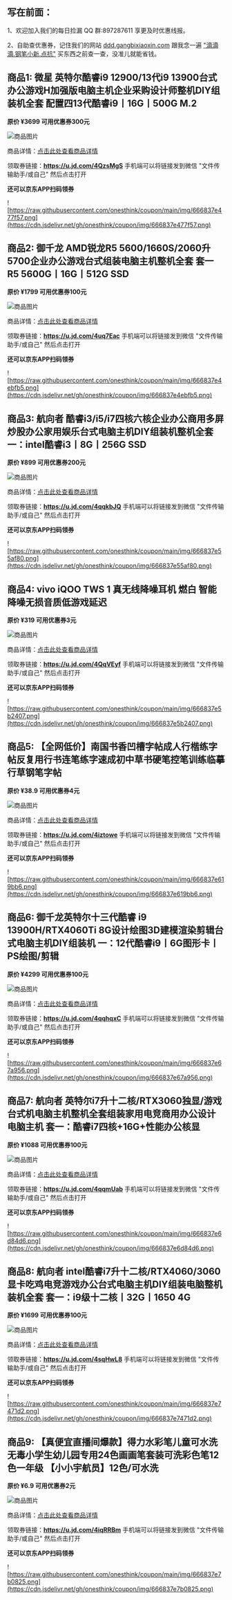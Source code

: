 ## 写在前面：

1、欢迎加入我们的每日捡漏 QQ 群:897287611 享更及时优惠线报。

2、自助查优惠券，记住我们的网站 [ddd.gangbixiaoxin.com](https://ddd.gangbixiaoxin.com) 跟我念一遍 ["滴滴滴.钢笔小新.点抗"](https://ddd.gangbixiaoxin.com) 买东西之前查一查，没准儿就能省钱。

## 商品1: 微星 英特尔酷睿i9 12900/13代i9 13900台式办公游戏H加强版电脑主机企业采购设计师整机DIY组装机全套 配置四13代酷睿i9丨16G丨500G M.2

**原价 ¥3699 可用优惠券300元**

![商品图片](http://img14.360buyimg.com/n1/jfs/t1/240102/24/10453/115490/6659fbe9F2b259145/7db8d15ce265819b.jpg)

商品详情：[点击此处查看商品详情](https://union-click.jd.com/jdc?e=1003156031&amp;p=JF8BARkJK1olXwMLUltbDk0SC18IGlodVAELXVtVAU4TBF9MRANLAjZbERscSkAJHTdNTwcKBlMdBgABFksWAmcBHFIcWA4LUVpaFxJSXzI4cl4SFnR9DCU4bxMRenUSQQhiX1x2JFJROEonAG4IHFITWgALUW5cWEpHAj8JS1olXQYyFTBUC0keAmw4GmsVWwYLVF9aCUwTBmYJK1sdWjbV-eaIgvrCi9bchdPC5KHX3eKJlsMnM18LK1sUXAQCUFlcCksnM284GGtLMwdRU1tUCEgVbTJBSwheA1tVOltZAUMeA28OK1kUXAQAZG5tQx9AeDVvGQF3X1lDEB8vAD9sVz9OSxlpMwRdCBoLejRRSgwAWgsTK2dhNm5dOA)

领取券链接：**https://u.jd.com/4QzsMgS** 手机端可以将链接发到微信 "文件传输助手/或自己" 然后点击打开

**还可以京东APP扫码领券**

![https://raw.githubusercontent.com/onesthink/coupon/main/img/666837e477f57.png](https://cdn.jsdelivr.net/gh/onesthink/coupon/img/666837e477f57.png)

## 商品2: 御千龙 AMD锐龙R5 5600/1660S/2060升5700企业办公游戏台式组装电脑主机整机全套 套一 R5 5600G丨16G丨512G SSD

**原价 ¥1799 可用优惠券100元**

![商品图片](http://img14.360buyimg.com/n1/jfs/t1/220487/20/29454/171870/6665c0ceFdd57b0a1/083445248721b5cb.jpg)

商品详情：[点击此处查看商品详情](https://union-click.jd.com/jdc?e=1003156031&amp;p=JF8BARkJK1olXwMLV1tbAE0VC18IGloXXQUBUlZZC0IWC19MRANLAjZbERscSkAJHTdNTwcKBlMdBgABFksWAm0IGFgTVQIBXV9VFxJSXzI4XRwdLXwHMDs_Sz0JAGsKQ18TKVpZNFJROEonAG4IHFITWgALUW5cWEpHAj8JS1olXQYyFTBeCUkUAm04GmsVWwYLVF9aCUweBm4BK1sdWjbV-eaIgvrCi9bchdPC5KHX3eKJlsMnM18LK1sUXAQCUFlcCksnM284GGtLMwdRUlxdDUwTbTJBSwheHUJfOltZDkISBmoLK1kUXAQAZG5tCgBxAS9pfR1rOXheLhxYXS1XWQ1jcDBDMwRQEz8-fCBTVA9KcwxMBWBpVW5dOA)

领取券链接：**https://u.jd.com/4uq7Eac** 手机端可以将链接发到微信 "文件传输助手/或自己" 然后点击打开

**还可以京东APP扫码领券**

![https://raw.githubusercontent.com/onesthink/coupon/main/img/666837e4ebfb5.png](https://cdn.jsdelivr.net/gh/onesthink/coupon/img/666837e4ebfb5.png)

## 商品3: 航向者 酷睿i3/i5/i7四核六核企业办公商用多屏炒股办公家用娱乐台式电脑主机DIY组装机整机全套 一：intel酷睿i3丨8G丨256G SSD

**原价 ¥899 可用优惠券200元**

![商品图片](http://img14.360buyimg.com/n1/jfs/t1/150509/23/35479/169708/6665c0daFd3f5c1e0/4cbe9b9d759caae1.jpg)

商品详情：[点击此处查看商品详情](https://union-click.jd.com/jdc?e=1003156031&amp;p=JF8BARkJK1olXwMLV1tbAE0VC18IGlodXQ8LVV9dDEoVAF9MRANLAjZbERscSkAJHTdNTwcKBlMdBgABFksWAmcIElIUXAYGVVxeFxJSXzI4Rx9MGmdfMjs_CzEVdyt1S11CB0AFJFJROEonAG4IHFITWgALUW5cWEpHAj8JS1olXQYyFTBeCUkUAm04GmsVWwYLVF9aCU0XB2sJK1sdWjbV-eaIgvrCi9bchdPC5KHX3eKJlsMnM18LK1sUXAQCUFlcCksnM284GGtLMwdRVAleCEoRbTJBSwheGA5KOltaCkISAmgLK1kUXAQAZG5tbApxdzALZlxNKm1YPSQHCz4Tdy1seTJ8MwQDXAM9Tit-WRNWXyJdHkFjIW5dOA)

领取券链接：**https://u.jd.com/4qqkbJQ** 手机端可以将链接发到微信 "文件传输助手/或自己" 然后点击打开

**还可以京东APP扫码领券**

![https://raw.githubusercontent.com/onesthink/coupon/main/img/666837e55af80.png](https://cdn.jsdelivr.net/gh/onesthink/coupon/img/666837e55af80.png)

## 商品4: vivo iQOO TWS 1 真无线降噪耳机 燃白 智能降噪无损音质低游戏延迟

**原价 ¥319 可用优惠券3元**

![商品图片](http://img14.360buyimg.com/n1/jfs/t1/211563/26/36534/77569/666132a2F3fdcce92/bc96d00a958b9c60.jpg)

商品详情：[点击此处查看商品详情](https://union-click.jd.com/jdc?e=1003156031&amp;p=JF8BAR8JK1olXgACXVpeCUITBV8IGloUWg8EVlheD08nRzBQRQQlBENHFRxWFlVPRjtUBABAQlRcCEBdCUoWBGYOGV0WWgIdDRsBVXsTYAtLWFt1B2ZjKisJCzgVVBR7Ri1lUQoyVW5eCUsQCmkPHVIQbQdSVQ5cWEpHAl8IG2tXM0FaEwCEvtDOovvfpMLB1YgyVW5dDkseA24PGl0XWQYGZF5VD3vArtfdkerA1b_WytaKsezCitPchdMlbTYBZF5cCUkXB2gJGVslbQYyV24DZkpEBjgPGV4XM1tLBA0WTAlKbWoPGVwRVAICZFxcCUkVM184QQJvCUNDUjcefE5ndmZ-RylAXFkGPwcAZkkeBwhTXT4VDQJxVDw7djZfXF8IKw)

领取券链接：**https://u.jd.com/4QqVEyf** 手机端可以将链接发到微信 "文件传输助手/或自己" 然后点击打开

**还可以京东APP扫码领券**

![https://raw.githubusercontent.com/onesthink/coupon/main/img/666837e5b2407.png](https://cdn.jsdelivr.net/gh/onesthink/coupon/img/666837e5b2407.png)

## 商品5: 【全网低价】南国书香凹槽字帖成人行楷练字帖反复用行书连笔练字速成初中草书硬笔控笔训练临摹行草钢笔字帖

**原价 ¥38.9 可用优惠券4元**

![商品图片](http://img14.360buyimg.com/n1/jfs/t1/228725/15/20055/160075/6661bd29F36b2664d/9cd29a1f3cabab95.jpg)

商品详情：[点击此处查看商品详情](https://union-click.jd.com/jdc?e=1003156031&amp;p=JF8BAQ8JK1olXwMLXF5YAU4TAV8PGFMTWwMHZBoCUBVIMzZNXhpXVhgcDBsJVFRMVnBaRQcLWgUKUlhYDVRORjNVK1wUR1ZVXAZdajVTYA9DQyxCPwEFHQhRBHsWM2wJG1wcWwEEXVttCRsWU25YGgsUbQYCZAgzCEoWAm4AE18QXTYDZF5bCEIXAmsPGFoTXAIyVFZaOJy6u7qCqo6d5NKc3Inkr56ev7uWk2slbQUyVF9cCksTBG4KG2slXTYBZAAzCRgXVGwIGl17AE9SBx5ZXBx5BmgKHloWWQMyVl9cCkknM18OTltBXmR0LVgkci5PBBV7QwduPV9RAwEzCgxEZg5Wf1xNKW1pUlo7bzlTM284)

领取券链接：**https://u.jd.com/4iztowe** 手机端可以将链接发到微信 "文件传输助手/或自己" 然后点击打开

**还可以京东APP扫码领券**

![https://raw.githubusercontent.com/onesthink/coupon/main/img/666837e619bb6.png](https://cdn.jsdelivr.net/gh/onesthink/coupon/img/666837e619bb6.png)

## 商品6: 御千龙英特尔十三代酷睿 i9 13900H/RTX4060Ti 8G设计绘图3D建模渲染剪辑台式电脑主机DIY组装机 一：12代酷睿i9丨6G图形卡丨PS绘图/剪辑

**原价 ¥4299 可用优惠券100元**

![商品图片](http://img14.360buyimg.com/n1/jfs/t1/209503/3/43242/167453/6665c0cbFc8bb80d1/1e9edace8ef12f2d.jpg)

商品详情：[点击此处查看商品详情](https://union-click.jd.com/jdc?e=1003156031&amp;p=JF8BARkJK1olXwMLV1tbAE0VC18IGlocVQYFVlZfDUsWB19MRANLAjZbERscSkAJHTdNTwcKBlMdBgABFksWAmYAG1wXVQQHVF9ZFxJSXzI4UixgJH51KwU9CgtlaDZfXzNjFgZDNFJROEonAG4IHFITWgALUW5cWEpHAj8JS1olXQYyFTBeCUkUAm04GmsVWwYLVF9aCU0RBmsLK1sdWjbV-eaIgvrCi9bchdPC5KHX3eKJlsMnM18LK1sUXAQCUFlcCksnM284GGtLMwdRUl0JCUIRbTJBSwheFENGOltaC0MWA2sJK1kUXAQAZG5tf0JhdmkJYlN8PgdqIA1VfjVAAytbYlhKMwRlJzcpTkNoQWZYRBhVAmNfVG5dOA)

领取券链接：**https://u.jd.com/4qqhqxC** 手机端可以将链接发到微信 "文件传输助手/或自己" 然后点击打开

**还可以京东APP扫码领券**

![https://raw.githubusercontent.com/onesthink/coupon/main/img/666837e67a956.png](https://cdn.jsdelivr.net/gh/onesthink/coupon/img/666837e67a956.png)

## 商品7: 航向者 英特尔i7升十二核/RTX3060独显/游戏台式机电脑主机整机全套组装家用电竞商用办公设计 电脑主机 套一：酷睿i7四核+16G+性能办公核显

**原价 ¥1088 可用优惠券100元**

![商品图片](http://img14.360buyimg.com/n1/jfs/t1/191555/25/40969/108017/6664692fF9326262d/536da4f20f7069b5.jpg)

商品详情：[点击此处查看商品详情](https://union-click.jd.com/jdc?e=1003156031&amp;p=JF8BARMJK1olXwMLV1tbAE0VC18IG1MXXAMBUFxeAHtTXDdWRGtMGENDFlVDFhNSVzMXQA4KD1heSl5dAEkWBmwMGVgdQl9HCANtagB3Wj9TTSR3BEZ8KhsWfjR1ZRUAXVcZbQcyV19dD0IRBGkBHmsUDQdSVQ5cWEonA284WjUWXAQBVVxtCXsXBW8BG1oSXA8DUFhaOEsfBF_ftuPA17fX3OeJlsPAusjdkufBw44yZG5eOEsWAm0IH1wUXwYyZF5tC3tJbW5bHgwSXwMAOgMUWBkWAmZUdV4SXwEFUFtdOEkWAm0KK2slBGZcICc6WDdXAGZebgxQOg5_PyE_YBFibW1NUyxTG3EDLDY7bih3ZgpcU2sVbQ)

领取券链接：**https://u.jd.com/4qqmUab** 手机端可以将链接发到微信 "文件传输助手/或自己" 然后点击打开

**还可以京东APP扫码领券**

![https://raw.githubusercontent.com/onesthink/coupon/main/img/666837e6d84d6.png](https://cdn.jsdelivr.net/gh/onesthink/coupon/img/666837e6d84d6.png)

## 商品8: 航向者 intel酷睿i7升十二核/RTX4060/3060显卡吃鸡电竞游戏办公台式电脑主机DIY组装电脑整机装机全套 套一：i9级十二核丨32G丨1650 4G

**原价 ¥1699 可用优惠券100元**

![商品图片](http://img14.360buyimg.com/n1/jfs/t1/220946/31/41928/193323/6665c0dfFd51a6e13/cfdcee05803a00ec.jpg)

商品详情：[点击此处查看商品详情](https://union-click.jd.com/jdc?e=1003156031&amp;p=JF8BARkJK1olXwMLV1tbAE0VC18IGloXWg8EUlpeDk8TBF9MRANLAjZbERscSkAJHTdNTwcKBlMdBgABFksWAm0PEl0TWQUEUFpaFxJSXzI4TTp9Pw9ZFyw_aAtPeQROSVx-CxxaJFJROEonAG4IHFITWgALUW5cWEpHAj8JS1olXQYyFTBeCUkUAm04GmsVWwYLVF9aCUIUAmoLK1sdWjbV-eaIgvrCi9bchdPC5KHX3eKJlsMnM18LK1sUXAQCUFlcCksnM284GGtLMwdRUlxcCR8RbTJBSwkUXVNXOltZAUMVAmoIK1kUXAQAZG5ta0xNXjJ1SBlIL3B3HB8BChdcBCd3HV9WMwR8NSQNfDx_Yhh8SVp2LgB0Am5dOA)

领取券链接：**https://u.jd.com/4sqHwL8** 手机端可以将链接发到微信 "文件传输助手/或自己" 然后点击打开

**还可以京东APP扫码领券**

![https://raw.githubusercontent.com/onesthink/coupon/main/img/666837e7471d2.png](https://cdn.jsdelivr.net/gh/onesthink/coupon/img/666837e7471d2.png)

## 商品9: 【真便宜直播间爆款】得力水彩笔儿童可水洗无毒小学生幼儿园专用24色画画笔套装可洗彩色笔12色一年级 【小小宇航员】12色/可水洗

**原价 ¥6.9 可用优惠券2元**

![商品图片](http://img14.360buyimg.com/n1/jfs/t1/233836/19/4795/229293/6565b777F9ce4b80e/bb17964715e93ee8.jpg)

商品详情：[点击此处查看商品详情](https://union-click.jd.com/jdc?e=1003156031&amp;p=JF8BARsJK1olXwMDUlpdDUgUAF8IGlodXgMAUlxZAE4eC19MRANLAjZbERscSkAJHTdNTwcKBlMdBgABFksWAmcLHlkTXwIKUVdVFxJSXzI4cjwQQ38BAlg9ekwSXSxgYS9yAHB-ElJROEonAG4IHFITWgALUW5cWEpHAj8JS1olXQYyFTBdDU4fAWgOGGsUbQYEVFddCUwWCmoNGFolXQ4FZInwsJ6dsrqAoo-L1dG784vUtJ-Ji184K1glXQcDVl5ZD0oVA184G2sWbVhsVQ1UDx8TAzhmRhJFDwcAUgUzDU8RCm8BGFklXwcDVlxtOHtUXw0PfShRXXpZExpYQBF2awhUYl1lWW9sVgAcfQhzaiROZDlTB3RGKD4rOEsn)

领取券链接：**https://u.jd.com/4iqRRBm** 手机端可以将链接发到微信 "文件传输助手/或自己" 然后点击打开

**还可以京东APP扫码领券**

![https://raw.githubusercontent.com/onesthink/coupon/main/img/666837e7b0825.png](https://cdn.jsdelivr.net/gh/onesthink/coupon/img/666837e7b0825.png)

